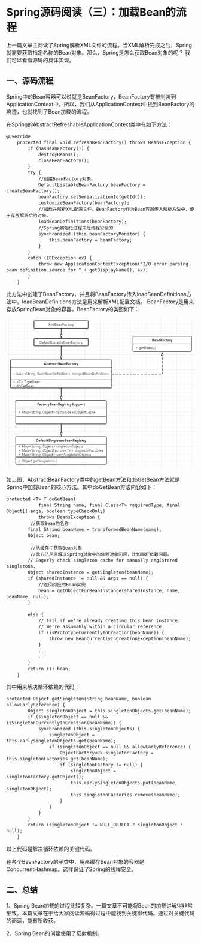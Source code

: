 # Spring源码阅读（三）：加载Bean的流程

上一篇文章主阅读了Spring解析XML文件的流程。当XML解析完成之后，Spring就需要获取指定名称的Bean对象。那么，Spring是怎么获取Bean对象的呢？ 我们可以看看源码的具体实现。



## 一、源码流程

Spring中的Bean容器可以说就是BeanFactory，BeanFactory有被封装到ApplicationContext中。所以，我们从ApplicationContext中找到BeanFactory的痕迹，也就找到了Bean加载的流程。

在Spring的AbstractRefreshableApplicationContext类中有如下方法：

```
@Override
	protected final void refreshBeanFactory() throws BeansException {
		if (hasBeanFactory()) {
			destroyBeans();
			closeBeanFactory();
		}
		try {
			//创建BeanFactory对象。
			DefaultListableBeanFactory beanFactory = createBeanFactory();
			beanFactory.setSerializationId(getId());
			customizeBeanFactory(beanFactory);
			//加载并解析XML配置文件。BeanFactory作为Bean容器传入解析方法中，便于存放解析后的对象。
			loadBeanDefinitions(beanFactory);
			//Spring初始化过程中是线程安全的
			synchronized (this.beanFactoryMonitor) {
				this.beanFactory = beanFactory;
			}
		}
		catch (IOException ex) {
			throw new ApplicationContextException("I/O error parsing bean definition source for " + getDisplayName(), ex);
		}
	}
```

此方法中创建了BeanFactory，并且将BeanFactory传入loadBeanDefinitions方法中，loadBeanDefinitions方法是用来解析XML配置文档。  BeanFactory是用来存放SpringBean对象的容器，BeanFactory的类图如下：

![018050716280](images\20180507162807.png)

如上图，AbstractBeanFactory类中的getBean方法和doGetBean方法就是Spring中加载Bean的核心方法。其中doGetBean方法内容如下：

```
protected <T> T doGetBean(
			final String name, final Class<T> requiredType, final Object[] args, boolean typeCheckOnly)
			throws BeansException {
         //获取Bean的名称
		final String beanName = transformedBeanName(name);
		Object bean;
       
         //从缓存中获取Bean对象
         //此方法用来解决Spring对象中的依赖对象问题，比如循坏依赖问题。
		// Eagerly check singleton cache for manually registered singletons.
		Object sharedInstance = getSingleton(beanName);
		if (sharedInstance != null && args == null) {
			//返回对应的Bean实例
			bean = getObjectForBeanInstance(sharedInstance, name, beanName, null);
		}

		else {
			// Fail if we're already creating this bean instance:
			// We're assumably within a circular reference.
			if (isPrototypeCurrentlyInCreation(beanName)) {
				throw new BeanCurrentlyInCreationException(beanName);
			}
			...
			...
		}
		return (T) bean;
	}
```

其中用来解决循环依赖的代码：

```
protected Object getSingleton(String beanName, boolean allowEarlyReference) {
		Object singletonObject = this.singletonObjects.get(beanName);
		if (singletonObject == null && isSingletonCurrentlyInCreation(beanName)) {
			synchronized (this.singletonObjects) {
				singletonObject = this.earlySingletonObjects.get(beanName);
				if (singletonObject == null && allowEarlyReference) {
					ObjectFactory<?> singletonFactory = this.singletonFactories.get(beanName);
					if (singletonFactory != null) {
						singletonObject = singletonFactory.getObject();
						this.earlySingletonObjects.put(beanName, singletonObject);
						this.singletonFactories.remove(beanName);
					}
				}
			}
		}
		return (singletonObject != NULL_OBJECT ? singletonObject : null);
	}
```

以上代码是解决循环依赖的关键代码。

在各个BeanFactory的子类中，用来缓存Bean对象的容器是ConcurrentHashmap。这样保证了Spring的线程安全。

## 二、总结

1、Spring Bean加载的过程比较复杂。一篇文章不可能将Bean的加载讲解得非常细致。本篇文章在于给大家阅读源码得过程中能找到关键得代码。通过对关键代码的阅读，能有所收获。

2、Spring Bean的创建使用了反射机制。

